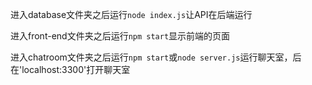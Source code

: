 进入database文件夹之后运行`node index.js`让API在后端运行

进入front-end文件夹之后运行`npm start`显示前端的页面

进入chatroom文件夹之后运行`npm start`或`node server.js`运行聊天室，后在'localhost:3300'打开聊天室